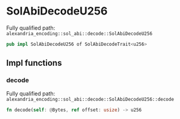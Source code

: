 # SolAbiDecodeU256

Fully qualified path: `alexandria_encoding::sol_abi::decode::SolAbiDecodeU256`

```rust
pub impl SolAbiDecodeU256 of SolAbiDecodeTrait<u256>
```

## Impl functions

### decode

Fully qualified path: `alexandria_encoding::sol_abi::decode::SolAbiDecodeU256::decode`

```rust
fn decode(self: @Bytes, ref offset: usize) -> u256
```

